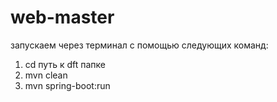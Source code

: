 # web-master
запускаем через терминал с помощью следующих команд:
1. cd путь к dft папке
2. mvn clean
3. mvn spring-boot:run
